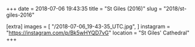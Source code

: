 +++
date = 2018-07-06 19:43:35
title = "St Giles (2016)"
slug = "2018/st-giles-2016"

[extra]
images = [
    "/2018-07-06_19-43-35_UTC.jpg",
]
instagram = "https://instagram.com/p/Bk5wHYQD7vG"
location = "St Giles' Cathedral"
+++

